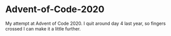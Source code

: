 # Advent-of-Code-2020

My attempt at Advent of Code 2020. I quit around day 4 last year, so fingers crossed I can make it a little further.
